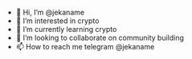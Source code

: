 - 👋 Hi, I’m @jekaname
- 👀 I’m interested in crypto
- 🌱 I’m currently learning crypto
- 💞️ I’m looking to collaborate on community building
- 📫 How to reach me telegram @jekaname

<!---
jekaname/jekaname is a ✨ special ✨ repository because its `README.md` (this file) appears on your GitHub profile.
You can click the Preview link to take a look at your changes.
--->
